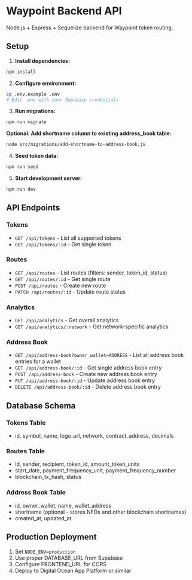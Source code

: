 # Waypoint Backend API

Node.js + Express + Sequelize backend for Waypoint token routing.

## Setup

1. **Install dependencies:**
```bash
npm install
```

2. **Configure environment:**
```bash
cp .env.example .env
# Edit .env with your Supabase credentials
```

3. **Run migrations:**
```bash
npm run migrate
```

**Optional: Add shortname column to existing address_book table:**
```bash
node src/migrations/add-shortname-to-address-book.js
```

4. **Seed token data:**
```bash
npm run seed
```

5. **Start development server:**
```bash
npm run dev
```

## API Endpoints

### Tokens
- `GET /api/tokens` - List all supported tokens
- `GET /api/tokens/:id` - Get single token

### Routes
- `GET /api/routes` - List routes (filters: sender, token_id, status)
- `GET /api/routes/:id` - Get single route
- `POST /api/routes` - Create new route
- `PATCH /api/routes/:id` - Update route status

### Analytics
- `GET /api/analytics` - Get overall analytics
- `GET /api/analytics/:network` - Get network-specific analytics

### Address Book
- `GET /api/address-book?owner_wallet=ADDRESS` - List all address book entries for a wallet
- `GET /api/address-book/:id` - Get single address book entry
- `POST /api/address-book` - Create new address book entry
- `PUT /api/address-book/:id` - Update address book entry
- `DELETE /api/address-book/:id` - Delete address book entry

## Database Schema

### Tokens Table
- id, symbol, name, logo_url, network, contract_address, decimals

### Routes Table
- id, sender, recipient, token_id, amount_token_units
- start_date, payment_frequency_unit, payment_frequency_number
- blockchain_tx_hash, status

### Address Book Table
- id, owner_wallet, name, wallet_address
- shortname (optional - stores NFDs and other blockchain shortnames)
- created_at, updated_at

## Production Deployment

1. Set `NODE_ENV=production`
2. Use proper DATABASE_URL from Supabase
3. Configure FRONTEND_URL for CORS
4. Deploy to Digital Ocean App Platform or similar


